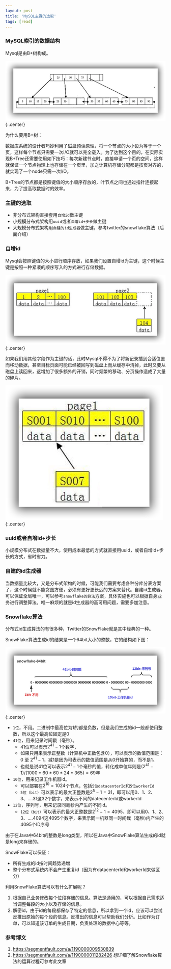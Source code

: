 ```yaml
---
layout: post
title: 'MySQL主键的选取'
tags: [read]
---
```


### MySQL索引的数据结构

Mysql是由B+树构成。

![](../images/idgene1.png){:.center}

为什么要用B+树：

数据库系统的设计者巧妙利用了磁盘预读原理，将一个节点的大小设为等于一个页，这样每个节点只需要一次I/O就可以完全载入。为了达到这个目的，在实际实现B+Tree还需要使用如下技巧：每次新建节点时，直接申请一个页的空间，这样就保证一个节点物理上也存储在一个页里，加之计算机存储分配都是按页对齐的，就实现了一个node只需一次I/O。

B+Tree的节点都是按照键值的大小顺序存放的，叶节点之间也通过指针连接起来，为了提高取数据时的效率。

### 主键的选取

- 非分布式架构直接套用`自增id`做主键
- 小规模分布式架构用`uuid`或者`自增id+步长`做主键
- 大规模分布式架构用`自建的id生成器`做主键，参考twitter的snowflake算法（后面介绍）

### 自增id

Mysql会按照键值的大小进行顺序存放，如果我们设置自增id为主键，这个时候主键是按照一种紧凑的顺序写入的方式进行存储数据。

![](../images/idgene2.png){:.center}

如果我们用其他字段作为主键的话，此时Mysql不得不为了将新记录插到合适位置而移动数据，甚至目标页面可能已经被回写到磁盘上而从缓存中清掉，此时又要从磁盘上读回来，这增加了很多额外的开销，同时频繁的移动、分页操作造成了大量的碎片。

![](../images/idgene3.png){:.center}

### uuid或者自增id+步长

小规模分布式在数据量不大，使用成本最低的方式就直接用uuid，或者自增id+步长的方式，省时省力。

### 自建的id生成器

当数据量比较大，又是分布式架构的时候，可能我们需要考虑各种分库分表方案了，这个时候就不能贪图方便，必须有更好更长远的方案来替代。自建id生成器，可以保证全局唯一，可以参考`snowflake的算法`方案，具体实施也可以根据自身业务进行调整算法。唯一麻烦的就是id生成器的高可用问题，需要多加注意。

### Snowflake算法

分布式id生成算法的有很多种，Twitter的SnowFlake就是其中经典的一种。

SnowFlake算法生成id的结果是一个64bit大小的整数，它的结构如下图：

![](../images/idgene4.png){:.center}

- `1位`，不用。二进制中最高位为1的都是负数，但是我们生成的id一般都使用整数，所以这个最高位固定是0
- `41位`，用来记录时间戳（毫秒）。
  - 41位可以表示$2^{41}-1$个数字，
  - 如果只用来表示正整数（计算机中正数包含0），可以表示的数值范围是：0 至 $2^{41}-1$，减1是因为可表示的数值范围是从0开始算的，而不是1。
  - 也就是说41位可以表示$2^{41}-1$个毫秒的值，转化成单位年则是$(2^{41}-1) / (1000 * 60 * 60 * 24 * 365) = 69$年
- `10位`，用来记录工作机器id。
  - 可以部署在$2^{10} = 1024$个节点，包括`5位datacenterId`和`5位workerId`
  - `5位（bit）`可以表示的最大正整数是$2^{5}-1 = 31$，即可以用0、1、2、3、....31这32个数字，来表示不同的datecenterId或workerId
- `12位`，序列号，用来记录同毫秒内产生的不同id。
  - `12位（bit）`可以表示的最大正整数是$2^{12}-1 = 4095$，即可以用0、1、2、3、....4094这4095个数字，来表示同一机器同一时间截（毫秒)内产生的4095个ID序号

由于在Java中64bit的整数是long类型，所以在Java中SnowFlake算法生成的id就是long来存储的。

SnowFlake可以保证：

- 所有生成的id按时间趋势递增
- 整个分布式系统内不会产生重复id（因为有datacenterId和workerId来做区分）

利用SnowFlake算法可以有什么扩展呢？

1. 根据自己业务修改每个位段存储的信息。算法是通用的，可以根据自己需求适当调整每段的大小以及存储的信息。
2. 解密id，由于id的每段都保存了特定的信息，所以拿到一个id，应该可以尝试反推出原始的每个段的信息。反推出的信息可以帮助我们分析。比如作为订单，可以知道该订单的生成日期，负责处理的数据中心等等。

### 参考博文

1. https://segmentfault.com/a/1190000009530839
2. https://segmentfault.com/a/1190000011282426 想详细了解Snowflake算法的运算过程可参考此文章